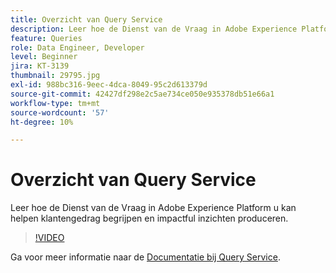 ```yaml
---
title: Overzicht van Query Service
description: Leer hoe de Dienst van de Vraag in Adobe Experience Platform u kan helpen klantengedrag begrijpen en impactful inzichten produceren.
feature: Queries
role: Data Engineer, Developer
level: Beginner
jira: KT-3139
thumbnail: 29795.jpg
exl-id: 988bc316-9eec-4dca-8049-95c2d613379d
source-git-commit: 42427df298e2c5ae734ce050e935378db51e66a1
workflow-type: tm+mt
source-wordcount: '57'
ht-degree: 10%

---
```


# Overzicht van Query Service

Leer hoe de Dienst van de Vraag in Adobe Experience Platform u kan helpen klantengedrag begrijpen en impactful inzichten produceren.

>[!VIDEO](https://video.tv.adobe.com/v/29795?quality=12&learn=on)

Ga voor meer informatie naar de [Documentatie bij Query Service](https://experienceleague.adobe.com/docs/experience-platform/query/home.html?lang=nl).
